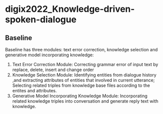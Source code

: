 # digix2022_Knowledge-driven-spoken-dialogue

## Baseline
Baseline has three modules: text error correction, knowledge selection and generative model incorporating knowledge:
1) Text Error Correction Module: Correcting grammar error of input text by replace, delete, insert and change order
2) Knowledge Selection Module: Identifying entities from dialogue history ,and extracting attributes of entities that involved in current utterance; Selecting related triples from knowledge base files according to the entites and attributes.
3) Generative Model Incorporating Knowledge Module: Incorporating related knowledge triples into conversation and generate reply text with knowledge.
